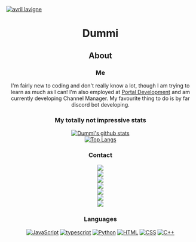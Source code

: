[![avril lavigne](https://www.morecore.de/wp-content/uploads/avril-lavigne-love-sux-cover-artwork-01-2022.jpg)](https://www.google.com/url?sa=i&url=https%3A%2F%2Fwww.morecore.de%2Fnews%2Favril-lavigne-kuendigt-neues-album-love-sux-an-neue-single-mit-blackbear%2F&psig=AOvVaw0SrU65Xnc2swLwxXlcrnGa&ust=1642983587670000&source=images&cd=vfe&ved=0CAsQjRxqFwoTCLiyz_3MxvUCFQAAAAAdAAAAABAO "Avril Lavigne")

<div align="center">

# <p align="center">Dummi</p>

## <p align="center">About</p>
### <p align="center">Me</p>
 I'm fairly new to coding and don't really know a lot, though I am trying to learn as much as I can! I'm also employed at [Portal Development](https://discord.gg/GPvsMz4YVb) and am currently developing Channel Manager. My favourite thing to do is by far discord bot developing.

### <p align="center">My totally not impressive stats</p>
[![Dummi's github stats](https://github-readme-stats.vercel.app/api?username=TheDummi&show_icons=true&theme=synthwave)]()<br>
[![Top Langs](https://github-readme-stats.vercel.app/api/top-langs/?username=TheDummi&theme=synthwave)]()
### <p align="center">Contact</p>

 [![](https://img.shields.io/discord/689260593080696833?color=red&label=Comdummity&logo=discord)](https://discord.gg/tWFDYBj9ZC)  
 [![](https://img.shields.io/twitter/follow/20dummi05?color=red&label=Dummi%233085&logo=discord&style=flat-square)]()  
 [![](https://img.shields.io/twitter/follow/20dummi05?color=red&logo=twitter&style=flat-square)]()  
 [![](https://img.shields.io/twitter/follow/20dummi05?color=red&label=the__dummi&logo=instagram&style=flat-square)]()  
 [![](https://img.shields.io/twitter/follow/20dummi05?color=red&label=r20dummi05&logo=playstation&style=flat-square)]()  
 [![](https://img.shields.io/twitter/follow/20dummi05?color=red&label=TheDummi&logo=spotify&style=flat-square)]()  
 [![](https://img.shields.io/youtube/channel/subscribers/UCXKevUeuFcX7wdB_Li7KMWg?color=red&label=TheDummi&logo=youtube&logoColor=red&style=flat-square)]()  

### <p align="center">Languages</p>
  [![JavaScript](https://img.shields.io/badge/javascript-fcdc00.svg?&logo=javascript&logoColor=black&style=flat-square)](https://javascript.com)
  [![typescript](https://img.shields.io/badge/typescript-3178c6.svg?&style=for-the-badge&logo=typescript&logoColor=white)](https://www.typescriptlang.org)
  [![Python](https://img.shields.io/badge/python-ffd448.svg?&style=for-the-badge&logo=python&logoColor=black)](https://python.org)
  [![HTML](https://img.shields.io/badge/html-green.svg?&style=for-the-badge&logo=html5&logoColor=white)]()
  [![CSS](https://img.shields.io/badge/css-magenta.svg?&style=for-the-badge&logo=css3&logoColor=white)]()
  [![C++](https://img.shields.io/badge/c++-%2300599C.svg?style=for-the-badge&logo=c%2B%2B&logoColor=white)]()

</div>
